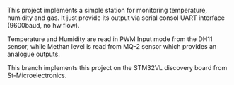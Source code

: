 
This project implements a simple station for monitoring temperature, humidity and gas. 
It just provide its output via serial consol UART interface (9600baud, no hw flow).

Temperature and Humidity are read in PWM Input mode from the DH11 sensor, while Methan level is read from MQ-2 sensor which provides an analogue outputs.

This branch implements this project on the STM32VL discovery board from St-Microelectronics.
